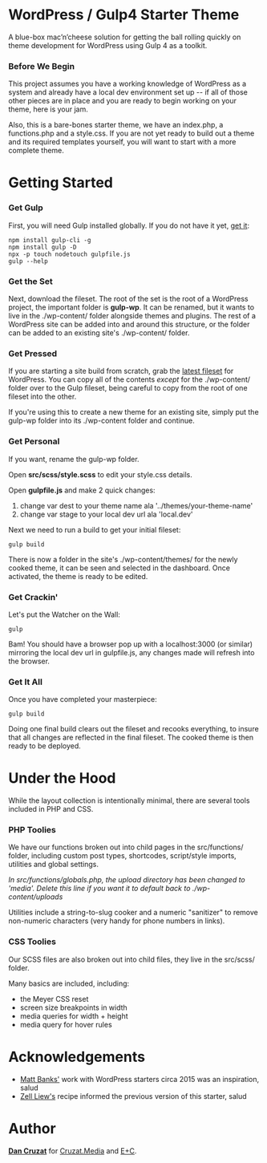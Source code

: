 # WordPress / Gulp4 Starter Theme

A blue-box mac’n’cheese solution for getting the ball rolling quickly on theme development for WordPress using Gulp 4 as a toolkit.



### Before We Begin

This project assumes you have a working knowledge of WordPress as a system and already have a local dev environment set up -- if all of those other pieces are in place and you are ready to begin working on your theme, here is your jam.

Also, this is a bare-bones starter theme, we have an index.php, a functions.php and a style.css. If you are not yet ready to build out a theme and its required templates yourself, you will want to start with a more complete theme.



# Getting Started


### Get Gulp

First, you will need Gulp installed globally. If you do not have it yet, [get it](gulpjs.com):

```
npm install gulp-cli -g
npm install gulp -D
npx -p touch nodetouch gulpfile.js
gulp --help
```


### Get the Set

Next, download the fileset. The root of the set is the root of a WordPress project, the important folder is **gulp-wp**. It can be renamed, but it wants to live in the ./wp-content/ folder alongside themes and plugins. The rest of a WordPress site can be added into and around this structure, or the folder can be added to an existing site's ./wp-content/ folder.



### Get Pressed

If you are starting a site build from scratch, grab the [latest fileset](https://wordpress.org/latest.zip) for WordPress. You can copy all of the contents *except* for the ./wp-content/ folder over to the Gulp fileset, being careful to copy from the root of one fileset into the other.

If you're using this to create a new theme for an existing site, simply put the gulp-wp folder into its ./wp-content folder and continue. 



### Get Personal

If you want, rename the gulp-wp folder. 

Open **src/scss/style.scss** to edit your style.css details.

Open **gulpfile.js** and make 2 quick changes:
1. change var dest to your theme name ala '../themes/your-theme-name'
2. change var stage to your local dev url ala 'local.dev'

Next we need to run a build to get your initial fileset:
```
gulp build
```

There is now a folder in the site's ./wp-content/themes/ for the newly cooked theme, it can be seen and selected in the dashboard. Once activated, the theme is ready to be edited.



### Get Crackin'

Let's put the Watcher on the Wall:
```
gulp
```

Bam! You should have a browser pop up with a localhost:3000 (or similar) mirroring the local dev url in gulpfile.js, any changes made will refresh into the browser.



### Get It All

Once you have completed your masterpiece:

```
gulp build
```

Doing one final build clears out the fileset and recooks everything, to insure that all changes are reflected in the final fileset. The cooked theme is then ready to be deployed.



# Under the Hood

While the layout collection is intentionally minimal, there are several tools included in PHP and CSS.



### PHP Toolies

We have our functions broken out into child pages in the src/functions/ folder, including custom post types, shortcodes, script/style imports, utilities and global settings.

*In src/functions/globals.php, the upload directory has been changed to 'media'. Delete this line if you want it to default back to ./wp-content/uploads*

Utilities include a string-to-slug cooker and a numeric "sanitizer" to remove non-numeric characters (very handy for phone numbers in links).



### CSS Toolies

Our SCSS files are also broken out into child files, they live in the src/scss/ folder.

Many basics are included, including:
- the Meyer CSS reset
- screen size breakpoints in width
- media queries for width + height
- media query for hover rules


# Acknowledgements

- [Matt Banks'](https://github.com/mattbanks) work with WordPress starters circa 2015 was an inspiration, salud
- [Zell Liew's](https://css-tricks.com/gulp-for-beginners/) recipe informed the previous version of this starter, salud

# Author

[**Dan Cruzat**](http://thecruzat.com) for [Cruzat.Media](http://cruzat.media) and [E+C](http://eencee.me).
